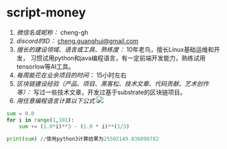 # script-money

1. *微信名或昵称：* cheng-gh
2. *discord的ID：* cheng.guanghui@gmail.com
3. *擅长的建设领域、语言或工具、熟练度：* 10年老鸟，擅长Linux基础运维和开发， 习惯试用python和java编程语言，有一定前端开发能力，熟练试用tensorlow等AI工具。
4. *每周能花在业余项目的时间：* 15小时左右
5. *区块链建设经验（产品、项目、黑客松、技术文章、代码贡献、艺术创作等）：* 写过一些技术文章，开发过基于substrate的区块链项目。
6. *用任意编程语言计算以下公式*
![](https://latex.codecogs.com/svg.image?\sum_{n=1}^{100}\left&space;(n^{3}-\sqrt[3]{n}&space;\right&space;))

```Python 3
sum = 0.0
for i in range(1,101):
    sum += (1.0*i)**3 - (1.0 * i)**(1/3)

print(sum) //使用python3计算结果为25502149.836096782
```
